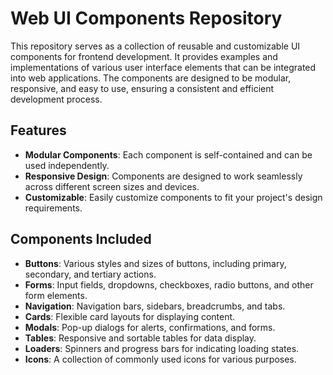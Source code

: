 # Web UI Components Repository

This repository serves as a collection of reusable and customizable UI components for frontend development. It provides examples and implementations of various user interface elements that can be integrated into web applications. The components are designed to be modular, responsive, and easy to use, ensuring a consistent and efficient development process.

## Features

- **Modular Components**: Each component is self-contained and can be used independently.
- **Responsive Design**: Components are designed to work seamlessly across different screen sizes and devices.
- **Customizable**: Easily customize components to fit your project's design requirements.

## Components Included

- **Buttons**: Various styles and sizes of buttons, including primary, secondary, and tertiary actions.
- **Forms**: Input fields, dropdowns, checkboxes, radio buttons, and other form elements.
- **Navigation**: Navigation bars, sidebars, breadcrumbs, and tabs.
- **Cards**: Flexible card layouts for displaying content.
- **Modals**: Pop-up dialogs for alerts, confirmations, and forms.
- **Tables**: Responsive and sortable tables for data display.
- **Loaders**: Spinners and progress bars for indicating loading states.
- **Icons**: A collection of commonly used icons for various purposes.

